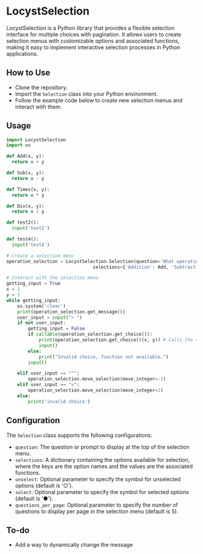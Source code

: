 # LocystSelection

LocystSelection is a Python library that provides a flexible selection interface for multiple choices with pagination. It allows users to create selection menus with customizable options and associated functions, making it easy to implement interactive selection processes in Python applications.

## How to Use

- Clone the repository.
- Import the `Selection` class into your Python environment.
- Follow the example code below to create new selection menus and interact with them.

## Usage

```python
import LocystSelection
import os

def Add(x, y):
  return x + y

def Sub(x, y):
  return x - y

def Times(x, y):
  return x * y

def Div(x, y):
  return x / y

def test2():
  input('test2')

def test4():
  input('test4')

# Create a selection menu
operation_selection = LocystSelection.Selection(question='What operation would you like to perform for x: 1 and y: 1? Use ^ to go up and v to go down',
                                selections={'Addition': Add, 'Subtraction': Sub, 'Multiplication': Times, 'divide': Div})

# Interact with the selection menu
getting_input = True
x = 1
y = 1
while getting_input:
    os.system('clear')
    print(operation_selection.get_message())
    user_input = input("> ")
    if not user_input:
        getting_input = False
        if callable(operation_selection.get_choice()):
            print(operation_selection.get_choice()(x, y)) # Calls the selected function
            input()
        else:
            print("Invalid choice, function not available.")
        input()

    elif user_input == "^":
        operation_selection.move_selection(move_integer=-1)
    elif user_input == "v":
        operation_selection.move_selection(move_integer=1)
    else:
        print('invalid choice')
```

## Configuration

The `Selection` class supports the following configurations:

- `question`: The question or prompt to display at the top of the selection menu.
- `selections`: A dictionary containing the options available for selection, where the keys are the option names and the values are the associated functions.
- `unselect`: Optional parameter to specify the symbol for unselected options (default is '○').
- `select`: Optional parameter to specify the symbol for selected options (default is '●').
- `questions_per_page`: Optional parameter to specify the number of questions to display per page in the selection menu (default is 5).

## To-do

- Add a way to dynamically change the message
